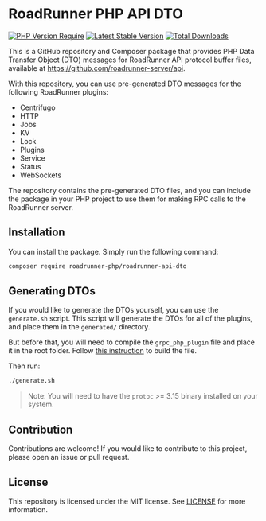 # RoadRunner PHP API DTO

[![PHP Version Require](https://poser.pugx.org/roadrunner-php/roadrunner-api-dto/require/php)](https://packagist.org/packages/roadrunner-php/roadrunner-api-dto)
[![Latest Stable Version](https://poser.pugx.org/roadrunner-php/roadrunner-api-dto/v/stable)](https://packagist.org/packages/roadrunner-php/roadrunner-api-dto)
[![Total Downloads](https://poser.pugx.org/roadrunner-php/roadrunner-api-dto/downloads)](https://packagist.org/packages/roadrunner-php/roadrunner-api-dto)

This is a GitHub repository and Composer package that provides PHP Data Transfer Object (DTO) messages for RoadRunner
API protocol buffer files, available at https://github.com/roadrunner-server/api.

With this repository, you can use pre-generated DTO messages for the following RoadRunner plugins:

- Centrifugo
- HTTP
- Jobs
- KV
- Lock
- Plugins
- Service
- Status
- WebSockets

The repository contains the pre-generated DTO files, and you can include the package in your PHP project to use them for
making RPC calls to the RoadRunner server.

## Installation

You can install the package. Simply run the following command:

```bash
composer require roadrunner-php/roadrunner-api-dto
```

## Generating DTOs

If you would like to generate the DTOs yourself, you can use the `generate.sh` script. This script will generate the
DTOs for all of the plugins, and place them in the `generated/` directory.

But before that, you will need to compile the `grpc_php_plugin` file and place it in the root folder. Follow [this instruction](https://github.com/grpc/grpc/blob/master/src/php/README.md#grpc_php_plugin-protoc-plugin) to build the file.

Then run:

```bash
./generate.sh
```

> Note: You will need to have the `protoc` >= 3.15 binary installed on your system.

## Contribution

Contributions are welcome! If you would like to contribute to this project, please open an issue or pull request.

## License

This repository is licensed under the MIT license. See [LICENSE](./LICENSE) for more information.

